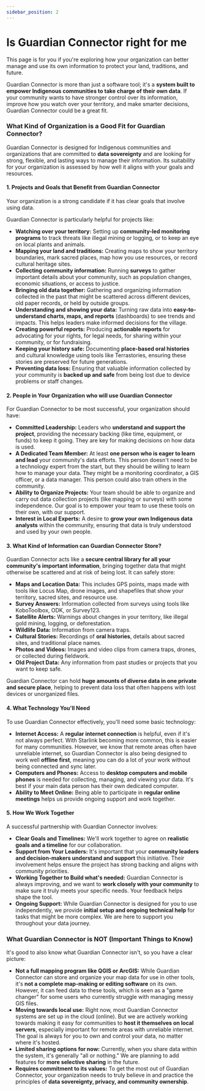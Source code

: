 ```yaml
---
sidebar_position: 2
---
```


# Is Guardian Connector right for me

This page is for you if you're exploring how your organization can better manage and use its own information to protect your land, traditions, and future.

Guardian Connector is more than just a software tool; it's a **system built to empower Indigenous communities to take charge of their own data**. If your community wants to have stronger control over its information, improve how you watch over your territory, and make smarter decisions, Guardian Connector could be a great fit.

### What Kind of Organization is a Good Fit for Guardian Connector?

Guardian Connector is designed for Indigenous communities and organizations that are committed to **data sovereignty** and are looking for strong, flexible, and lasting ways to manage their information. Its suitability for your organization is assessed by how well it aligns with your goals and resources.

#### 1. Projects and Goals that Benefit from Guardian Connector

Your organization is a strong candidate if it has clear goals that involve using data.

Guardian Connector is particularly helpful for projects like:

*   **Watching over your territory:** Setting up **community-led monitoring programs** to track threats like illegal mining or logging, or to keep an eye on local plants and animals.
*   **Mapping your land and traditions:** Creating maps to show your territory boundaries, mark sacred places, map how you use resources, or record cultural heritage sites.
*   **Collecting community information:** Running **surveys** to gather important details about your community, such as population changes, economic situations, or access to justice.
*   **Bringing old data together:** Gathering and organizing information collected in the past that might be scattered across different devices, old paper records, or held by outside groups.
*   **Understanding and showing your data:** Turning raw data into **easy-to-understand charts, maps, and reports** (dashboards) to see trends and impacts. This helps leaders make informed decisions for the village.
*   **Creating powerful reports:** Producing **actionable reports** for advocating for your rights, for legal needs, for sharing within your community, or for fundraising. 
*   **Keeping your history safe:** Documenting **place-based oral histories** and cultural knowledge using tools like Terrastories, ensuring these stories are preserved for future generations.
*   **Preventing data loss:** Ensuring that valuable information collected by your community is **backed up and safe** from being lost due to device problems or staff changes.

#### 2. People in Your Organization who will use Guardian Connector

For Guardian Connector to be most successful, your organization should have:

*   **Committed Leadership:** Leaders who **understand and support the project**, providing the necessary backing (like time, equipment, or funds) to keep it going. They are key for making decisions on how data is used.
*   **A Dedicated Team Member:** At least **one person who is eager to learn and lead** your community's data efforts. This person doesn't need to be a technology expert from the start, but they should be willing to learn how to manage your data. They might be a monitoring coordinator, a GIS officer, or a data manager. This person could also train others in the community.
*   **Ability to Organize Projects:** Your team should be able to organize and carry out data collection projects (like mapping or surveys) with some independence. Our goal is to empower your team to use these tools on their own, with our support.
*   **Interest in Local Experts:** A desire to **grow your own Indigenous data analysts** within the community, ensuring that data is truly understood and used by your own people.

#### 3. What Kind of Information can Guardian Connector Store?

Guardian Connector acts like a **secure central library for all your community's important information**, bringing together data that might otherwise be scattered and at risk of being lost. It can safely store:

*   **Maps and Location Data:** This includes GPS points, maps made with tools like Locus Map, drone images, and shapefiles that show your territory, sacred sites, and resource use.
*   **Survey Answers:** Information collected from surveys using tools like KoboToolbox, ODK, or Survey123.
*   **Satellite Alerts:** Warnings about changes in your territory, like illegal gold mining, logging, or deforestation.
*   **Wildlife Data:** Information from camera traps.
*   **Cultural Stories:** Recordings of **oral histories**, details about sacred sites, and traditional place names.
*   **Photos and Videos:** Images and video clips from camera traps, drones, or collected during fieldwork.
*   **Old Project Data:** Any information from past studies or projects that you want to keep safe.

Guardian Connector can hold **huge amounts of diverse data in one private and secure place**, helping to prevent data loss that often happens with lost devices or unorganized files.

#### 4. What Technology You'll Need

To use Guardian Connector effectively, you'll need some basic technology:

*   **Internet Access:** A **regular internet connection** is helpful, even if it's not always perfect. With Starlink becoming more common, this is easier for many communities. However, we know that remote areas often have unreliable internet, so Guardian Connector is also being designed to work well **offline first**, meaning you can do a lot of your work without being connected and sync later.
*   **Computers and Phones:** Access to **desktop computers and mobile phones** is needed for collecting, managing, and viewing your data. It's best if your main data person has their own dedicated computer.
*   **Ability to Meet Online:** Being able to participate in **regular online meetings** helps us provide ongoing support and work together.

#### 5. How We Work Together

A successful partnership with Guardian Connector involves:

*   **Clear Goals and Timelines:** We'll work together to agree on **realistic goals and a timeline** for our collaboration.
*   **Support from Your Leaders:** It's important that your **community leaders and decision-makers understand and support** this initiative. Their involvement helps ensure the project has strong backing and aligns with community priorities.
*   **Working Together to Build what's needed:** Guardian Connector is always improving, and we want to **work closely with your community** to make sure it truly meets your specific needs. Your feedback helps shape the tool.
*   **Ongoing Support:** While Guardian Connector is designed for you to use independently, we provide **initial setup and ongoing technical help** for tasks that might be more complex. We are here to support you throughout your data journey.

### What Guardian Connector is NOT (Important Things to Know)

It's good to also know what Guardian Connector isn't, so you have a clear picture:

*   **Not a full mapping program like QGIS or ArcGIS:** While Guardian Connector can store and organize your map data for use in other tools, it's **not a complete map-making or editing software** on its own. However, it can feed data to these tools, which is seen as a "game changer" for some users who currently struggle with managing messy GIS files.
*   **Moving towards local use:** Right now, most Guardian Connector systems are set up in the cloud (online). But we are actively working towards making it easy for communities to **host it themselves on local servers**, especially important for remote areas with unreliable internet. The goal is always for you to own and control your data, no matter where it's hosted.
*   **Limited sharing options for now:** Currently, when you share data within the system, it's generally "all or nothing." We are planning to add features for **more selective sharing** in the future.
*   **Requires commitment to its values:** To get the most out of Guardian Connector, your organization needs to truly believe in and practice the principles of **data sovereignty, privacy, and community ownership**.
